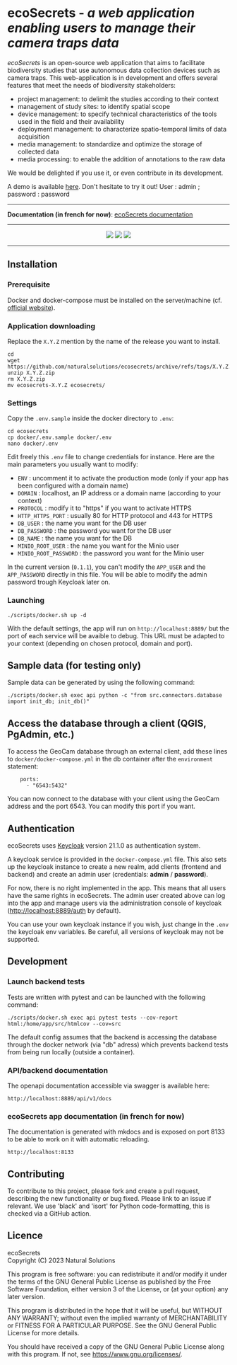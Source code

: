 # ecoSecrets - _a web application enabling users to manage their camera traps data_

_ecoSecrets_ is an open-source web application that aims to facilitate biodiversity studies that
use autonomous data collection devices such as camera traps.
This web-application is in development and offers several features that meet the needs
of biodiversity stakeholders:

- project management: to delimit the studies according to their context
- management of study sites: to identify spatial scope
- device management: to specify technical characteristics of the tools used in the
  field and their availability
- deployment management: to characterize spatio-temporal limits of data acquisition
- media management: to standardize and optimize the storage of collected data
- media processing: to enable the addition of annotations to the raw data

We would be delighted if you use it, or even contribute in its development.

A demo is available [here](https://demo.ecosecrets.natural-solutions.eu). Don't hesitate to
try it out! User : admin ; password : password

---

**Documentation (in french for now)**: [ecoSecrets documentation](https://natural-solutions.gitlab.io/geonature/annotation/)

---

<p align="center">
    <img src="https://github.com/naturalsolutions/ecosecrets/actions/workflows/test_api.yml/badge.svg?branch=dev"/>
    <img src="https://github.com/naturalsolutions/ecosecrets/actions/workflows/build_frontend.yml/badge.svg?branch=dev"/>
    <img src="https://github.com/naturalsolutions/ecosecrets/actions/workflows/documentation.yml/badge.svg?branch=dev"/>
</p>

---

## Installation

### Prerequisite

Docker and docker-compose must be installed on the server/machine (cf. [official website](https://docs.docker.com/engine/install/debian/)).

### Application downloading

Replace the `X.Y.Z` mention by the name of the release you want to install.

```
cd
wget https://github.com/naturalsolutions/ecosecrets/archive/refs/tags/X.Y.Z.zip
unzip X.Y.Z.zip
rm X.Y.Z.zip
mv ecosecrets-X.Y.Z ecosecrets/
```

### Settings

Copy the `.env.sample` inside the docker directory to `.env`:

```
cd ecosecrets
cp docker/.env.sample docker/.env
nano docker/.env
```

Edit freely this `.env` file to change credentials for instance. Here are the main parameters you usually want to modify:

- `ENV` : uncomment it to activate the production mode (only if your app has been configured with a domain name)
- `DOMAIN` : localhost, an IP address or a domain name (according to your context)
- `PROTOCOL` : modify it to "https" if you want to activate HTTPS
- `HTTP_HTTPS_PORT` : usually 80 for HTTP protocol and 443 for HTTPS
- `DB_USER` : the name you want for the DB user
- `DB_PASSWORD` : the password you want for the DB user
- `DB_NAME` : the name you want for the DB
- `MINIO_ROOT_USER` : the name you want for the Minio user
- `MINIO_ROOT_PASSWORD` : the password you want for the Minio user

In the current version (`0.1.1`), you can't modify the `APP_USER` and the `APP_PASSWORD` directly in this file. You will be able to modify the admin password trough Keycloak later on.

### Launching

```
./scripts/docker.sh up -d
```

With the default settings, the app will run on `http://localhost:8889/` but the port of each service will be avaible to debug. This URL must be adapted to your context (depending on chosen protocol, domain and port).

## Sample data (for testing only)

Sample data can be generated by using the following command:

```
./scripts/docker.sh exec api python -c "from src.connectors.database import init_db; init_db()"
```


## Access the database through a client (QGIS, PgAdmin, etc.)

To access the GeoCam database through an external client, add these lines to `docker/docker-compose.yml` in the db container after the `environment` statement:

```
    ports:
      - "6543:5432"
```

You can now connect to the database with your client using the GeoCam address and the port 6543. You can modify this port if you want.


## Authentication

ecoSecrets uses [Keycloak](https://www.keycloak.org/) version 21.1.0 as authentication system.

A keycloak service is provided in the `docker-compose.yml` file. This also sets
up the keycloak instance to create a new realm, add clients (frontend and
backend) and create an admin user (credentials: **admin** / **password**).

For now, there is no right implemented in the app. This means that all users
have the same rights in ecoSecrets.
The admin user created above can log into the app and manage users via the administration console of keycloak ([http://localhost:8889/auth](http://localhost:8889/auth) by default).

You can use your own keycloak instance if you wish, just change in the `.env`
the keycloak env variables. Be careful, all versions of keycloak may not be supported.

## Development

### Launch backend tests

Tests are written with pytest and can be launched with the following
command:

```
./scripts/docker.sh exec api pytest tests --cov-report html:/home/app/src/htmlcov --cov=src
```

The default config assumes that the backend is accessing the database through
the docker network (via "db" adress) which prevents backend tests from
being run locally (outside a container).

### API/backend documentation

The openapi documentation accessible via swagger is available here:

```
http://localhost:8889/api/v1/docs

```

### ecoSecrets app documentation (in french for now)

The documentation is generated with mkdocs and is exposed on port 8133
to be able to work on it with automatic reloading.

```
http://localhost:8133

```

## Contributing

To contribute to this project, please fork and create a pull request, describing the new functionality or bug fixed. Please link to an issue if relevant.
We use 'black' and 'isort' for Python code-formatting, this is checked via a GitHub action.

## Licence

ecoSecrets  
Copyright (C) 2023 Natural Solutions

This program is free software: you can redistribute it and/or modify
it under the terms of the GNU General Public License as published by
the Free Software Foundation, either version 3 of the License, or
(at your option) any later version.

This program is distributed in the hope that it will be useful,
but WITHOUT ANY WARRANTY; without even the implied warranty of
MERCHANTABILITY or FITNESS FOR A PARTICULAR PURPOSE. See the
GNU General Public License for more details.

You should have received a copy of the GNU General Public License
along with this program. If not, see <https://www.gnu.org/licenses/>.
